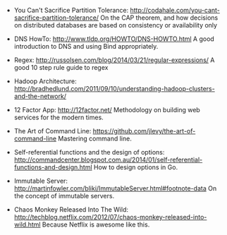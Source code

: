 - You Can't Sacrifice Partition Tolerance: http://codahale.com/you-cant-sacrifice-partition-tolerance/
On the CAP theorem, and how decisions on distributed databases are based on consistency or availability only

- DNS HowTo: http://www.tldp.org/HOWTO/DNS-HOWTO.html
A good introduction to DNS and using Bind appropriately.

- Regex: http://russolsen.com/blog/2014/03/21/regular-expressions/
A good 10 step rule guide to regex

- Hadoop Architecture: http://bradhedlund.com/2011/09/10/understanding-hadoop-clusters-and-the-network/

- 12 Factor App: http://12factor.net/
Methodology on building web services for the modern times. 

- The Art of Command Line: https://github.com/jlevy/the-art-of-command-line
Mastering command line.

- Self-referential functions and the design of options: http://commandcenter.blogspot.com.au/2014/01/self-referential-functions-and-design.html
How to design options in Go.

- Immutable Server: http://martinfowler.com/bliki/ImmutableServer.html#footnote-data
On the concept of immutable servers.

- Chaos Monkey Released Into The Wild: http://techblog.netflix.com/2012/07/chaos-monkey-released-into-wild.html
Because Netflix is awesome like this.
